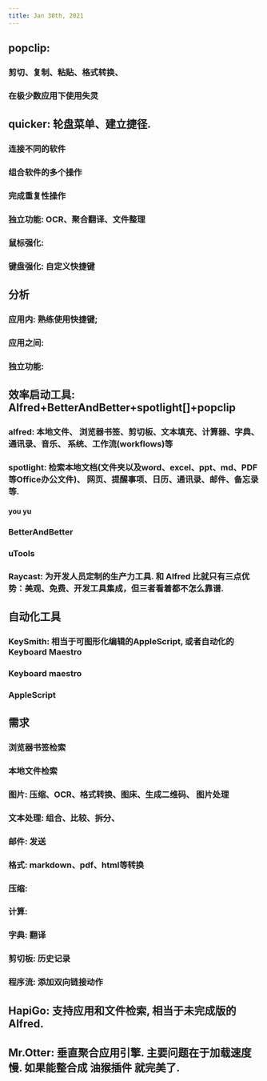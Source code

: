 ```yaml
---
title: Jan 30th, 2021
---
```


## popclip:
### 剪切、复制、粘贴、格式转换、
### 在极少数应用下使用失灵
## quicker: 轮盘菜单、建立捷径.
### 连接不同的软件
### 组合软件的多个操作
### 完成重复性操作
### 独立功能: OCR、聚合翻译、文件整理
### 鼠标强化:
### 键盘强化: 自定义快捷键
## 分析
### 应用内: 熟练使用快捷键;
### 应用之间:
### 独立功能:
## 效率启动工具: Alfred+BetterAndBetter+spotlight[]+popclip
### alfred: 本地文件、 浏览器书签、剪切板、文本填充、计算器、字典、通讯录、音乐、 系统、工作流(workflows)等
### spotlight: 检索本地文档(文件夹以及word、excel、ppt、md、PDF等Office办公文件)、 网页、提醒事项、日历、通讯录、邮件、备忘录等.
#### you yu
### BetterAndBetter
### uTools
### Raycast: 为开发人员定制的生产力工具. 和 Alfred 比就只有三点优势：美观、免费、开发工具集成，但三者看着都不怎么靠谱.
## 自动化工具
### KeySmith: 相当于可图形化编辑的AppleScript, 或者自动化的Keyboard Maestro
### Keyboard maestro
### AppleScript
## 需求
### 浏览器书签检索
### 本地文件检索
### 图片: 压缩、OCR、格式转换、图床、生成二维码、 图片处理
### 文本处理: 组合、比较、拆分、
### 邮件: 发送
### 格式: markdown、pdf、html等转换
### 压缩:
### 计算:
### 字典: 翻译
### 剪切板: 历史记录
### 程序流: 添加双向链接动作
## HapiGo: 支持应用和文件检索, 相当于未完成版的Alfred.
## Mr.Otter: 垂直聚合应用引擎. 主要问题在于加载速度慢. 如果能整合成 **油猴插件** 就完美了.